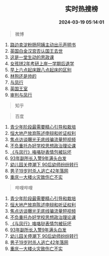 <div align="center"><h2>实时热搜榜</h2><h4>2024-03-19 05:14:01</h4></div>

> 微博  

1. [路边卖淀粉肠阿姨主动出示声明书](https://s.weibo.com/weibo?q=%23%E8%B7%AF%E8%BE%B9%E5%8D%96%E6%B7%80%E7%B2%89%E8%82%A0%E9%98%BF%E5%A7%A8%E4%B8%BB%E5%8A%A8%E5%87%BA%E7%A4%BA%E5%A3%B0%E6%98%8E%E4%B9%A6%23&t=31&band_rank=1&Refer=top)<br />
2. [英国白金汉宫否认国王去世](https://s.weibo.com/weibo?q=%23%E8%8B%B1%E5%9B%BD%E7%99%BD%E9%87%91%E6%B1%89%E5%AE%AB%E5%90%A6%E8%AE%A4%E5%9B%BD%E7%8E%8B%E5%8E%BB%E4%B8%96%23&t=31&band_rank=2&Refer=top)<br />
3. [这是一堂生动的思政课](https://s.weibo.com/weibo?q=%23%E8%BF%99%E6%98%AF%E4%B8%80%E5%A0%82%E7%94%9F%E5%8A%A8%E7%9A%84%E6%80%9D%E6%94%BF%E8%AF%BE%23&t=31&band_rank=3&Refer=top)<br />
4. [女孩拼2年考研上岸一学期后退学](https://s.weibo.com/weibo?q=%23%E5%A5%B3%E5%AD%A9%E6%8B%BC2%E5%B9%B4%E8%80%83%E7%A0%94%E4%B8%8A%E5%B2%B8%E4%B8%80%E5%AD%A6%E6%9C%9F%E5%90%8E%E9%80%80%E5%AD%A6%23&t=31&band_rank=4&Refer=top)<br />
5. [早上六点起床跟八点起床的区别](https://s.weibo.com/weibo?q=%23%E6%97%A9%E4%B8%8A%E5%85%AD%E7%82%B9%E8%B5%B7%E5%BA%8A%E8%B7%9F%E5%85%AB%E7%82%B9%E8%B5%B7%E5%BA%8A%E7%9A%84%E5%8C%BA%E5%88%AB%23&t=31&band_rank=5&Refer=top)<br />
6. [林狗还是帅的](https://s.weibo.com/weibo?q=%E6%9E%97%E7%8B%97%E8%BF%98%E6%98%AF%E5%B8%85%E7%9A%84&t=31&band_rank=6&Refer=top)<br />
7. [与凤行](https://s.weibo.com/weibo?q=%E4%B8%8E%E5%87%A4%E8%A1%8C&t=31&band_rank=7&Refer=top)<br />
8. [英国王室](https://s.weibo.com/weibo?q=%23%E8%8B%B1%E5%9B%BD%E7%8E%8B%E5%AE%A4%23&t=31&band_rank=8&Refer=top)<br />
9. [审判与凤行](https://s.weibo.com/weibo?q=%E5%AE%A1%E5%88%A4%E4%B8%8E%E5%87%A4%E8%A1%8C&t=31&band_rank=9&Refer=top)<br />

> 知乎  


> 百度  

1. [青少年阶段最需要精心引导和栽培](https://www.baidu.com/s?wd=%E9%9D%92%E5%B0%91%E5%B9%B4%E9%98%B6%E6%AE%B5%E6%9C%80%E9%9C%80%E8%A6%81%E7%B2%BE%E5%BF%83%E5%BC%95%E5%AF%BC%E5%92%8C%E6%A0%BD%E5%9F%B9&sa=fyb_news&rsv_dl=fyb_news)<br />
2. [恒大地产放弃陈述申辩和听证权利](https://www.baidu.com/s?wd=%E6%81%92%E5%A4%A7%E5%9C%B0%E4%BA%A7%E6%94%BE%E5%BC%83%E9%99%88%E8%BF%B0%E7%94%B3%E8%BE%A9%E5%92%8C%E5%90%AC%E8%AF%81%E6%9D%83%E5%88%A9&sa=fyb_news&rsv_dl=fyb_news)<br />
3. [焦点访谈曝光无底线骗流量短视频](https://www.baidu.com/s?wd=%E7%84%A6%E7%82%B9%E8%AE%BF%E8%B0%88%E6%9B%9D%E5%85%89%E6%97%A0%E5%BA%95%E7%BA%BF%E9%AA%97%E6%B5%81%E9%87%8F%E7%9F%AD%E8%A7%86%E9%A2%91&sa=fyb_news&rsv_dl=fyb_news)<br />
4. [不负重托办好学校思想政治理论课](https://www.baidu.com/s?wd=%E4%B8%8D%E8%B4%9F%E9%87%8D%E6%89%98%E5%8A%9E%E5%A5%BD%E5%AD%A6%E6%A0%A1%E6%80%9D%E6%83%B3%E6%94%BF%E6%B2%BB%E7%90%86%E8%AE%BA%E8%AF%BE&sa=fyb_news&rsv_dl=fyb_news)<br />
5. [《与凤行》咯咯哒表情包被玩坏](https://www.baidu.com/s?wd=%E3%80%8A%E4%B8%8E%E5%87%A4%E8%A1%8C%E3%80%8B%E5%92%AF%E5%92%AF%E5%93%92%E8%A1%A8%E6%83%85%E5%8C%85%E8%A2%AB%E7%8E%A9%E5%9D%8F&sa=fyb_news&rsv_dl=fyb_news)<br />
6. [93年副所长入警9年满头白发](https://www.baidu.com/s?wd=93%E5%B9%B4%E5%89%AF%E6%89%80%E9%95%BF%E5%85%A5%E8%AD%A69%E5%B9%B4%E6%BB%A1%E5%A4%B4%E7%99%BD%E5%8F%91&sa=fyb_news&rsv_dl=fyb_news)<br />
7. [幼儿园关停潮下 90后幼师纷纷转行](https://www.baidu.com/s?wd=%E5%B9%BC%E5%84%BF%E5%9B%AD%E5%85%B3%E5%81%9C%E6%BD%AE%E4%B8%8B+90%E5%90%8E%E5%B9%BC%E5%B8%88%E7%BA%B7%E7%BA%B7%E8%BD%AC%E8%A1%8C&sa=fyb_news&rsv_dl=fyb_news)<br />
8. [男子19岁时杀人逃亡42年落网](https://www.baidu.com/s?wd=%E7%94%B7%E5%AD%9019%E5%B2%81%E6%97%B6%E6%9D%80%E4%BA%BA%E9%80%83%E4%BA%A142%E5%B9%B4%E8%90%BD%E7%BD%91&sa=fyb_news&rsv_dl=fyb_news)<br />
9. [重庆一大楼火灾致伤亡不实](https://www.baidu.com/s?wd=%E9%87%8D%E5%BA%86%E4%B8%80%E5%A4%A7%E6%A5%BC%E7%81%AB%E7%81%BE%E8%87%B4%E4%BC%A4%E4%BA%A1%E4%B8%8D%E5%AE%9E&sa=fyb_news&rsv_dl=fyb_news)<br />

> 哔哩哔哩  

1. [青少年阶段最需要精心引导和栽培](https://www.baidu.com/s?wd=%E9%9D%92%E5%B0%91%E5%B9%B4%E9%98%B6%E6%AE%B5%E6%9C%80%E9%9C%80%E8%A6%81%E7%B2%BE%E5%BF%83%E5%BC%95%E5%AF%BC%E5%92%8C%E6%A0%BD%E5%9F%B9&sa=fyb_news&rsv_dl=fyb_news)<br />
2. [恒大地产放弃陈述申辩和听证权利](https://www.baidu.com/s?wd=%E6%81%92%E5%A4%A7%E5%9C%B0%E4%BA%A7%E6%94%BE%E5%BC%83%E9%99%88%E8%BF%B0%E7%94%B3%E8%BE%A9%E5%92%8C%E5%90%AC%E8%AF%81%E6%9D%83%E5%88%A9&sa=fyb_news&rsv_dl=fyb_news)<br />
3. [焦点访谈曝光无底线骗流量短视频](https://www.baidu.com/s?wd=%E7%84%A6%E7%82%B9%E8%AE%BF%E8%B0%88%E6%9B%9D%E5%85%89%E6%97%A0%E5%BA%95%E7%BA%BF%E9%AA%97%E6%B5%81%E9%87%8F%E7%9F%AD%E8%A7%86%E9%A2%91&sa=fyb_news&rsv_dl=fyb_news)<br />
4. [不负重托办好学校思想政治理论课](https://www.baidu.com/s?wd=%E4%B8%8D%E8%B4%9F%E9%87%8D%E6%89%98%E5%8A%9E%E5%A5%BD%E5%AD%A6%E6%A0%A1%E6%80%9D%E6%83%B3%E6%94%BF%E6%B2%BB%E7%90%86%E8%AE%BA%E8%AF%BE&sa=fyb_news&rsv_dl=fyb_news)<br />
5. [《与凤行》咯咯哒表情包被玩坏](https://www.baidu.com/s?wd=%E3%80%8A%E4%B8%8E%E5%87%A4%E8%A1%8C%E3%80%8B%E5%92%AF%E5%92%AF%E5%93%92%E8%A1%A8%E6%83%85%E5%8C%85%E8%A2%AB%E7%8E%A9%E5%9D%8F&sa=fyb_news&rsv_dl=fyb_news)<br />
6. [93年副所长入警9年满头白发](https://www.baidu.com/s?wd=93%E5%B9%B4%E5%89%AF%E6%89%80%E9%95%BF%E5%85%A5%E8%AD%A69%E5%B9%B4%E6%BB%A1%E5%A4%B4%E7%99%BD%E5%8F%91&sa=fyb_news&rsv_dl=fyb_news)<br />
7. [幼儿园关停潮下 90后幼师纷纷转行](https://www.baidu.com/s?wd=%E5%B9%BC%E5%84%BF%E5%9B%AD%E5%85%B3%E5%81%9C%E6%BD%AE%E4%B8%8B+90%E5%90%8E%E5%B9%BC%E5%B8%88%E7%BA%B7%E7%BA%B7%E8%BD%AC%E8%A1%8C&sa=fyb_news&rsv_dl=fyb_news)<br />
8. [男子19岁时杀人逃亡42年落网](https://www.baidu.com/s?wd=%E7%94%B7%E5%AD%9019%E5%B2%81%E6%97%B6%E6%9D%80%E4%BA%BA%E9%80%83%E4%BA%A142%E5%B9%B4%E8%90%BD%E7%BD%91&sa=fyb_news&rsv_dl=fyb_news)<br />
9. [重庆一大楼火灾致伤亡不实](https://www.baidu.com/s?wd=%E9%87%8D%E5%BA%86%E4%B8%80%E5%A4%A7%E6%A5%BC%E7%81%AB%E7%81%BE%E8%87%B4%E4%BC%A4%E4%BA%A1%E4%B8%8D%E5%AE%9E&sa=fyb_news&rsv_dl=fyb_news)<br />
